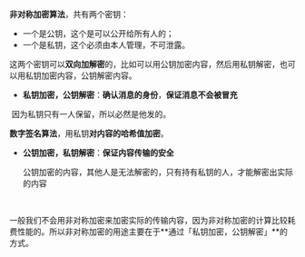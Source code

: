 **非对称加密算法**，共有两个密钥：

- 一个是公钥，这个是可以公开给所有人的；
- 一个是私钥，这个必须由本人管理，不可泄露。

这两个密钥可以**双向加解密**的，比如可以用公钥加密内容，然后用私钥解密，也可以用私钥加密内容，公钥解密内容。

- **私钥加密，公钥解密**：**确认消息的身份**，**保证消息不会被冒充**

​		因为私钥只有一人保留，所以必然是他发的。

​		**数字签名算法**，用私钥**对内容的哈希值加密**。

- **公钥加密，私钥解密**：**保证内容传输的安全**

  ​	公钥加密的内容，其他人是无法解密的，只有持有私钥的人，才能解密出实际的内容

  ​	

一般我们不会用非对称加密来加密实际的传输内容，因为非对称加密的计算比较耗费性能的。所以非对称加密的用途主要在于**通过「私钥加密，公钥解密」**的方式。